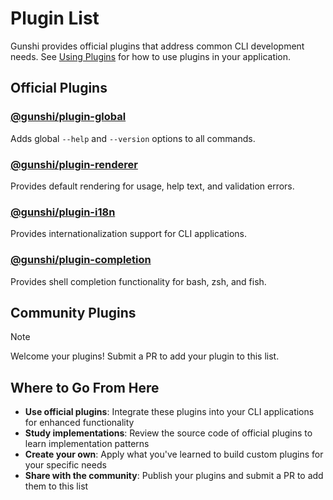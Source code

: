 # Plugin List

Gunshi provides official plugins that address common CLI development needs. See [Using Plugins](./getting-started.md) for how to use plugins in your application.

## Official Plugins

### [@gunshi/plugin-global](https://github.com/kazupon/gunshi/tree/main/packages/plugin-global)

Adds global `--help` and `--version` options to all commands.

### [@gunshi/plugin-renderer](https://github.com/kazupon/gunshi/tree/main/packages/plugin-renderer)

Provides default rendering for usage, help text, and validation errors.

### [@gunshi/plugin-i18n](https://github.com/kazupon/gunshi/tree/main/packages/plugin-i18n)

Provides internationalization support for CLI applications.

### [@gunshi/plugin-completion](https://github.com/kazupon/gunshi/tree/main/packages/plugin-completion)

Provides shell completion functionality for bash, zsh, and fish.

## Community Plugins

> [!NOTE]
> Welcome your plugins! Submit a PR to add your plugin to this list.

## Where to Go From Here

- **Use official plugins**: Integrate these plugins into your CLI applications for enhanced functionality
- **Study implementations**: Review the source code of official plugins to learn implementation patterns
- **Create your own**: Apply what you've learned to build custom plugins for your specific needs
- **Share with the community**: Publish your plugins and submit a PR to add them to this list

